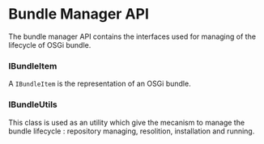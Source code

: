 # Bundle Manager API

The bundle manager API contains the interfaces used for managing of
the lifecycle of OSGi bundle.

### IBundleItem

A `IBundleItem` is the representation of an OSGi bundle.

### IBundleUtils

This class is used as an utility which give the mecanism to manage the
bundle lifecycle : repository managing, resolition, installation and
running.